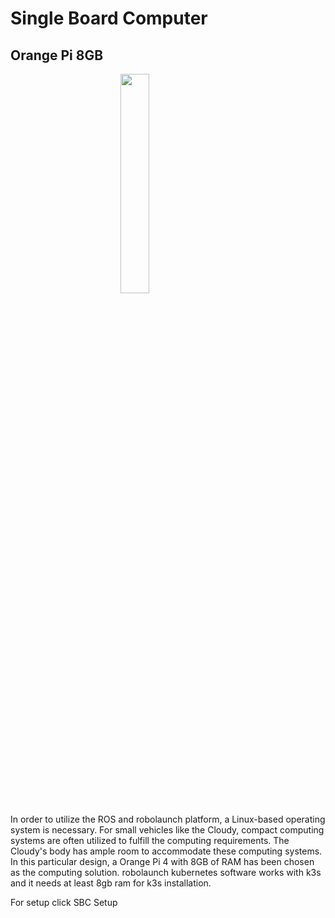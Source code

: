 # Single Board Computer
## Orange Pi 8GB

<img style="width:30%; margin-left:auto; margin-right:auto; display:block" src="https://st2.myideasoft.com/idea/ep/48/myassets/products/146/pi-5.png?revision=1673517063"/>

In order to utilize the ROS and robolaunch platform, a Linux-based operating system is necessary. For small vehicles like the Cloudy, compact computing systems are often utilized to fulfill the computing requirements. The Cloudy's body has ample room to accommodate these computing systems. In this particular design, a Orange Pi 4 with 8GB of RAM has been chosen as the computing solution. robolaunch kubernetes software works with k3s and it needs at least 8gb ram for k3s installation.

For setup click <a>SBC Setup</a>